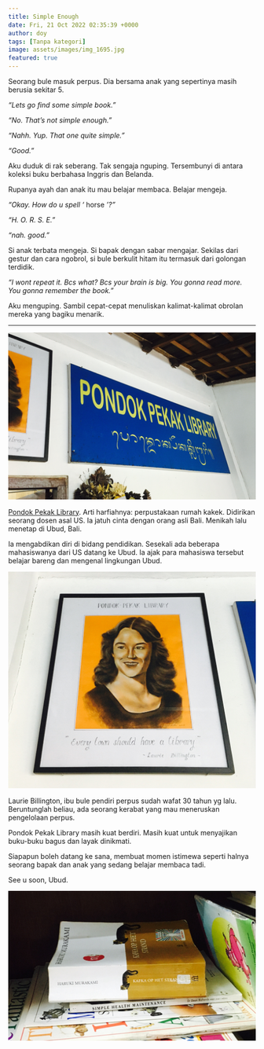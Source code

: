 ```yaml
---
title: Simple Enough
date: Fri, 21 Oct 2022 02:35:39 +0000
author: doy
tags: [Tanpa kategori]
image: assets/images/img_1695.jpg
featured: true
---
```


Seorang bule masuk perpus. Dia bersama anak yang sepertinya masih berusia sekitar 5.

_“Lets go find some simple book.”_

_“No. That’s not simple enough.”_

_“Nahh. Yup. That one quite simple.”_

_“Good.”_

Aku duduk di rak seberang. Tak sengaja nguping. Tersembunyi di antara koleksi buku berbahasa Inggris dan Belanda.

Rupanya ayah dan anak itu mau belajar membaca. Belajar mengeja.

_“Okay. How do u spell ‘_ horse _’?”_

_“H. O. R. S. E.”_

_“nah. good.”_

Si anak terbata mengeja. Si bapak dengan sabar mengajar. Sekilas dari gestur dan cara ngobrol, si bule berkulit hitam itu termasuk dari golongan terdidik.

_“I wont repeat it. Bcs what? Bcs your brain is big. You gonna read more. You gonna remember the book.”_

Aku menguping. Sambil cepat-cepat menuliskan kalimat-kalimat obrolan mereka yang bagiku menarik.

***

![](/assets/images/image-1.jpg?w=1024)

[Pondok Pekak Library](https://goo.gl/maps/TUBvxgn4QmmR5upQ8). Arti harfiahnya: perpustakaan rumah kakek. Didirikan seorang dosen asal US. Ia jatuh cinta dengan orang asli Bali. Menikah lalu menetap di Ubud, Bali.

Ia mengabdikan diri di bidang pendidikan. Sesekali ada beberapa mahasiswanya dari US datang ke Ubud. Ia ajak para mahasiswa tersebut belajar bareng dan mengenal lingkungan Ubud.

![](/assets/images/image.jpg?w=1024)

Laurie Billington, ibu bule pendiri perpus sudah wafat 30 tahun yg lalu. Beruntunglah beliau, ada seorang kerabat yang mau meneruskan pengelolaan perpus.

Pondok Pekak Library masih kuat berdiri. Masih kuat untuk menyajikan buku-buku bagus dan layak dinikmati.

Siapapun boleh datang ke sana, membuat momen istimewa seperti halnya seorang bapak dan anak yang sedang belajar membaca tadi.

See u soon, Ubud.

![](/assets/images/image-2.jpg?w=1024)
